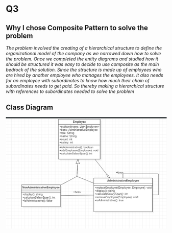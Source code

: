 # Q3
## Why I chose Composite Pattern to solve the problem
_The problem involved the creating of a hierarchical structure to define the organizational model of the company as we narrowed down how to solve the problem. Once we completed the entity diagrams and studied how it should be structured it was easy to decide to use composite as the main bedrock of the solution. 
Since the structure is made up of employees who are hired by another employee who manages the employees. It also needs for an employee with subordinates to know how much their chain of subordinates needs to get paid. So thereby making a hierarchical structure with references to subordinates needed to solve the problem_

## Class Diagram
![Class Diagram](https://github.com/dpx3/Q3/blob/master/DP%20Q3%20Class%20Diagram.PNG)
